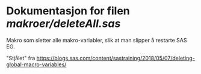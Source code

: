 
# Dokumentasjon for filen *makroer/deleteAll.sas*

Makro som sletter alle makro-variabler, slik at man slipper å restarte SAS EG.

"Stjålet" fra https://blogs.sas.com/content/sastraining/2018/05/07/deleting-global-macro-variables/

